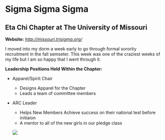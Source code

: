 # Sigma Sigma Sigma
## Eta Chi Chapter at The University of Missouri

**Website:** *http://missouri.trisigma.org/*

I moved into my dorm a week early to go through formal sorority recruitment in the fall semseter. This week was one of the craziest weeks of my life but I am so happy that I went through it.

**Leadership Positions Held Within the Chapter:**
+ Apparel/Spirit Chair
  - Designs Apparel for the Chapter
  - Leads a team of committee members
+ ARC Leader
  - Helps New Members Achieve success on their national test before initiaion
  - A mentor to all of the new girls in our pledge class
  
  ![](https://upload.wikimedia.org/wikipedia/en/thumb/f/fd/Sigma_Sigma_Sigma_crest.png/230px-Sigma_Sigma_Sigma_crest.png)
